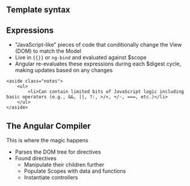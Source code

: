 <section>
    <h1>Template syntax</h1>
</section>

<section>
    <h2>Expressions</h2>
    <ul>
        <li>"JavaScript-like" pieces of code that conditionally change the View (DOM) to match the Model</li>
        <li>Live in <code class="snippet">{{}}</code> or <code class="snippet">ng-bind</code> and evaluated against $scope</li>
        <li>Angular re-evaluates these expressions during each $digest cycle, making updates based on any changes</li>
    </ul>

    <aside class="notes">
        <ul>
            <li>Can contain limited bits of JavaScript logic including basic operators (e.g., &&, ||, ?:, >/<, +/-, ===, etc.)</li>
        </ul>
    </aside>
</section>

<section>
  <h2>The Angular Compiler</h2>
  <p>This is where the magic happens</p>
  <ul>
    <li class="fragment">Parses the DOM tree for directives</li>
    <li class="fragment">
      Found directives
      <ul>
        <li>Manipulate their children further</li>
        <li>Populate Scopes with data and functions</li>
        <li>Instantiate controllers</li>
      </ul>
    </li>
  </ul>
</section>
